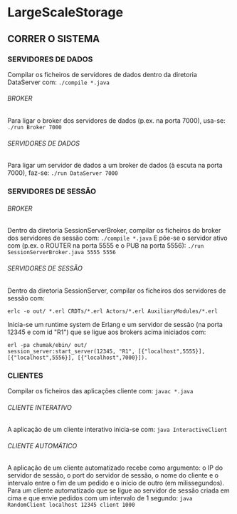# LargeScaleStorage

## CORRER O SISTEMA

### SERVIDORES DE DADOS

Compilar os ficheiros de servidores de dados dentro da diretoria DataServer com: ```./compile *.java```

###### BROKER

Para ligar o broker dos servidores de dados (p.ex. na porta 7000), usa-se: ```./run Broker 7000```

###### SERVIDORES DE DADOS

Para ligar um servidor de dados a um broker de dados (à escuta na porta 7000), faz-se: ```./run DataServer 7000```

### SERVIDORES DE SESSÃO

###### BROKER
Dentro da diretoria SessionServerBroker, compilar os ficheiros do broker dos servidores de sessão com: ```./compile *.java```
E pôe-se o servidor ativo com (p.ex. o ROUTER na porta 5555 e o PUB na porta 5556): ```./run SessionServerBroker.java 5555 5556```

###### SERVIDORES DE SESSÃO
Dentro da diretoria SessionServer, compilar os ficheiros dos servidores de sessão com: 

```erlc -o out/ *.erl CRDTs/*.erl Actors/*.erl AuxiliaryModules/*.erl```

Inicia-se um runtime system de Erlang e um servidor de sessão (na porta 12345 e com id "R1") que se ligue aos brokers acima iniciados com:
```
erl -pa chumak/ebin/ out/
session_server:start_server(12345, "R1", [{"localhost",5555}], [{"localhost",5556}], [{"localhost",7000}]).
```

### CLIENTES

Compilar os ficheiros das aplicações cliente com: ```javac *.java```

###### CLIENTE INTERATIVO

A aplicação de um cliente interativo inicia-se com: ```java InteractiveClient```

###### CLIENTE AUTOMÁTICO

A aplicação de um cliente automatizado recebe como argumento: o IP do servidor de sessão, o port do servidor de sessão, o nome do cliente e o intervalo entre o fim de um pedido e o início de outro (em milissegundos).
Para um cliente automatizado que se ligue ao servidor de sessão criada em cima e que envie pedidos com um intervalo de 1 segundo: ```java RandomClient localhost 12345 client 1000```
